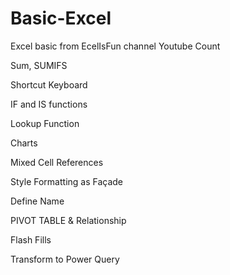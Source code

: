 # Basic-Excel
Excel basic from EcelIsFun channel Youtube
Count

Sum, SUMIFS

Shortcut Keyboard

IF and IS functions

Lookup Function

Charts

Mixed Cell References

Style Formatting as Façade

Define Name

PIVOT TABLE & Relationship

Flash Fills

Transform to Power Query



